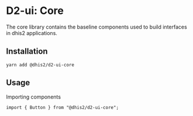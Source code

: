 # D2-ui: Core

The core library contains the baseline components used to build
interfaces in dhis2 applications.

## Installation

```
yarn add @dhis2/d2-ui-core
```

## Usage

Importing components
```
import { Button } from "@dhis2/d2-ui-core";
```
